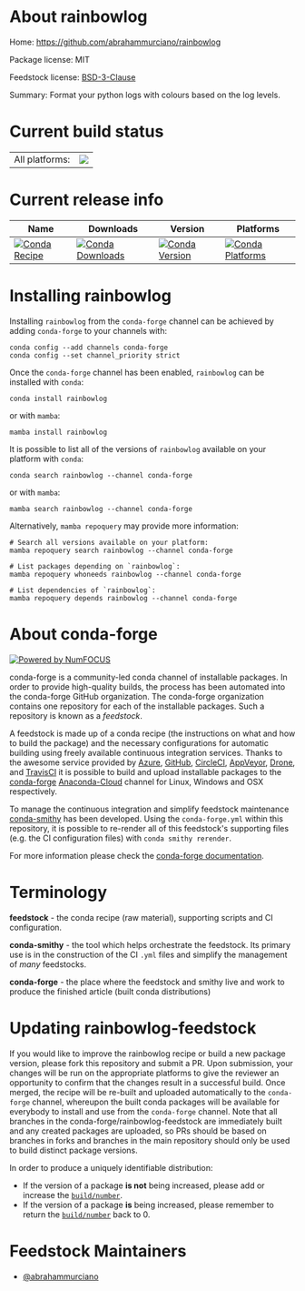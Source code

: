 About rainbowlog
================

Home: https://github.com/abrahammurciano/rainbowlog

Package license: MIT

Feedstock license: [BSD-3-Clause](https://github.com/conda-forge/rainbowlog-feedstock/blob/main/LICENSE.txt)

Summary: Format your python logs with colours based on the log levels.

Current build status
====================


<table><tr><td>All platforms:</td>
    <td>
      <a href="https://dev.azure.com/conda-forge/feedstock-builds/_build/latest?definitionId=16875&branchName=main">
        <img src="https://dev.azure.com/conda-forge/feedstock-builds/_apis/build/status/rainbowlog-feedstock?branchName=main">
      </a>
    </td>
  </tr>
</table>

Current release info
====================

| Name | Downloads | Version | Platforms |
| --- | --- | --- | --- |
| [![Conda Recipe](https://img.shields.io/badge/recipe-rainbowlog-green.svg)](https://anaconda.org/conda-forge/rainbowlog) | [![Conda Downloads](https://img.shields.io/conda/dn/conda-forge/rainbowlog.svg)](https://anaconda.org/conda-forge/rainbowlog) | [![Conda Version](https://img.shields.io/conda/vn/conda-forge/rainbowlog.svg)](https://anaconda.org/conda-forge/rainbowlog) | [![Conda Platforms](https://img.shields.io/conda/pn/conda-forge/rainbowlog.svg)](https://anaconda.org/conda-forge/rainbowlog) |

Installing rainbowlog
=====================

Installing `rainbowlog` from the `conda-forge` channel can be achieved by adding `conda-forge` to your channels with:

```
conda config --add channels conda-forge
conda config --set channel_priority strict
```

Once the `conda-forge` channel has been enabled, `rainbowlog` can be installed with `conda`:

```
conda install rainbowlog
```

or with `mamba`:

```
mamba install rainbowlog
```

It is possible to list all of the versions of `rainbowlog` available on your platform with `conda`:

```
conda search rainbowlog --channel conda-forge
```

or with `mamba`:

```
mamba search rainbowlog --channel conda-forge
```

Alternatively, `mamba repoquery` may provide more information:

```
# Search all versions available on your platform:
mamba repoquery search rainbowlog --channel conda-forge

# List packages depending on `rainbowlog`:
mamba repoquery whoneeds rainbowlog --channel conda-forge

# List dependencies of `rainbowlog`:
mamba repoquery depends rainbowlog --channel conda-forge
```


About conda-forge
=================

[![Powered by
NumFOCUS](https://img.shields.io/badge/powered%20by-NumFOCUS-orange.svg?style=flat&colorA=E1523D&colorB=007D8A)](https://numfocus.org)

conda-forge is a community-led conda channel of installable packages.
In order to provide high-quality builds, the process has been automated into the
conda-forge GitHub organization. The conda-forge organization contains one repository
for each of the installable packages. Such a repository is known as a *feedstock*.

A feedstock is made up of a conda recipe (the instructions on what and how to build
the package) and the necessary configurations for automatic building using freely
available continuous integration services. Thanks to the awesome service provided by
[Azure](https://azure.microsoft.com/en-us/services/devops/), [GitHub](https://github.com/),
[CircleCI](https://circleci.com/), [AppVeyor](https://www.appveyor.com/),
[Drone](https://cloud.drone.io/welcome), and [TravisCI](https://travis-ci.com/)
it is possible to build and upload installable packages to the
[conda-forge](https://anaconda.org/conda-forge) [Anaconda-Cloud](https://anaconda.org/)
channel for Linux, Windows and OSX respectively.

To manage the continuous integration and simplify feedstock maintenance
[conda-smithy](https://github.com/conda-forge/conda-smithy) has been developed.
Using the ``conda-forge.yml`` within this repository, it is possible to re-render all of
this feedstock's supporting files (e.g. the CI configuration files) with ``conda smithy rerender``.

For more information please check the [conda-forge documentation](https://conda-forge.org/docs/).

Terminology
===========

**feedstock** - the conda recipe (raw material), supporting scripts and CI configuration.

**conda-smithy** - the tool which helps orchestrate the feedstock.
                   Its primary use is in the construction of the CI ``.yml`` files
                   and simplify the management of *many* feedstocks.

**conda-forge** - the place where the feedstock and smithy live and work to
                  produce the finished article (built conda distributions)


Updating rainbowlog-feedstock
=============================

If you would like to improve the rainbowlog recipe or build a new
package version, please fork this repository and submit a PR. Upon submission,
your changes will be run on the appropriate platforms to give the reviewer an
opportunity to confirm that the changes result in a successful build. Once
merged, the recipe will be re-built and uploaded automatically to the
`conda-forge` channel, whereupon the built conda packages will be available for
everybody to install and use from the `conda-forge` channel.
Note that all branches in the conda-forge/rainbowlog-feedstock are
immediately built and any created packages are uploaded, so PRs should be based
on branches in forks and branches in the main repository should only be used to
build distinct package versions.

In order to produce a uniquely identifiable distribution:
 * If the version of a package **is not** being increased, please add or increase
   the [``build/number``](https://docs.conda.io/projects/conda-build/en/latest/resources/define-metadata.html#build-number-and-string).
 * If the version of a package **is** being increased, please remember to return
   the [``build/number``](https://docs.conda.io/projects/conda-build/en/latest/resources/define-metadata.html#build-number-and-string)
   back to 0.

Feedstock Maintainers
=====================

* [@abrahammurciano](https://github.com/abrahammurciano/)

